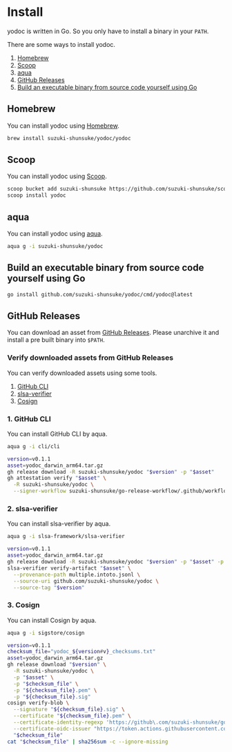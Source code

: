 # Install

yodoc is written in Go. So you only have to install a binary in your `PATH`.

There are some ways to install yodoc.

1. [Homebrew](#homebrew)
1. [Scoop](#scoop)
1. [aqua](#aqua)
1. [GitHub Releases](#github-releases)
1. [Build an executable binary from source code yourself using Go](#build-an-executable-binary-from-source-code-yourself-using-go)

## Homebrew

You can install yodoc using [Homebrew](https://brew.sh/).

```sh
brew install suzuki-shunsuke/yodoc/yodoc
```

## Scoop

You can install yodoc using [Scoop](https://scoop.sh/).

```sh
scoop bucket add suzuki-shunsuke https://github.com/suzuki-shunsuke/scoop-bucket
scoop install yodoc
```

## aqua

You can install yodoc using [aqua](https://aquaproj.github.io/).

```sh
aqua g -i suzuki-shunsuke/yodoc
```

## Build an executable binary from source code yourself using Go

```sh
go install github.com/suzuki-shunsuke/yodoc/cmd/yodoc@latest
```

## GitHub Releases

You can download an asset from [GitHub Releases](https://github.com/suzuki-shunsuke/yodoc/releases).
Please unarchive it and install a pre built binary into `$PATH`. 

### Verify downloaded assets from GitHub Releases

You can verify downloaded assets using some tools.

1. [GitHub CLI](https://cli.github.com/)
1. [slsa-verifier](https://github.com/slsa-framework/slsa-verifier)
1. [Cosign](https://github.com/sigstore/cosign)

### 1. GitHub CLI

You can install GitHub CLI by aqua.

```sh
aqua g -i cli/cli
```

```sh
version=v0.1.1
asset=yodoc_darwin_arm64.tar.gz
gh release download -R suzuki-shunsuke/yodoc "$version" -p "$asset"
gh attestation verify "$asset" \
  -R suzuki-shunsuke/yodoc \
  --signer-workflow suzuki-shunsuke/go-release-workflow/.github/workflows/release.yaml
```

### 2. slsa-verifier

You can install slsa-verifier by aqua.

```sh
aqua g -i slsa-framework/slsa-verifier
```

```sh
version=v0.1.1
asset=yodoc_darwin_arm64.tar.gz
gh release download -R suzuki-shunsuke/yodoc "$version" -p "$asset" -p multiple.intoto.jsonl
slsa-verifier verify-artifact "$asset" \
  --provenance-path multiple.intoto.jsonl \
  --source-uri github.com/suzuki-shunsuke/yodoc \
  --source-tag "$version"
```

### 3. Cosign

You can install Cosign by aqua.

```sh
aqua g -i sigstore/cosign
```

```sh
version=v0.1.1
checksum_file="yodoc_${version#v}_checksums.txt"
asset=yodoc_darwin_arm64.tar.gz
gh release download "$version" \
  -R suzuki-shunsuke/yodoc \
  -p "$asset" \
  -p "$checksum_file" \
  -p "${checksum_file}.pem" \
  -p "${checksum_file}.sig"
cosign verify-blob \
  --signature "${checksum_file}.sig" \
  --certificate "${checksum_file}.pem" \
  --certificate-identity-regexp 'https://github\.com/suzuki-shunsuke/go-release-workflow/\.github/workflows/release\.yaml@.*' \
  --certificate-oidc-issuer "https://token.actions.githubusercontent.com" \
  "$checksum_file"
cat "$checksum_file" | sha256sum -c --ignore-missing
```
